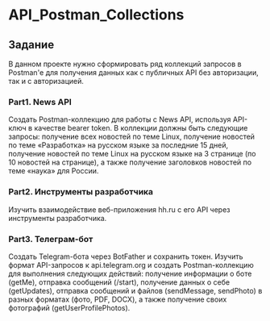 # API_Postman_Collections

## Задание

В данном проекте нужно сформировать ряд коллекций запросов в Postman'е для получения данных как с публичных API без авторизации, так и с авторизацией.

### Part1. News API

Создать Postman-коллекцию для работы с News API, используя API-ключ в качестве bearer token. В коллекции должны быть следующие запросы: получение всех новостей по теме Linux, получение новостей по теме «Разработка» на русском языке за последние 15 дней, получение новостей по теме Linux на русском языке на 3 странице (по 10 новостей на странице), а также получение заголовков новостей по теме «наука» для России.

### Part2. Инструменты разработчика

Изучить взаимодействие веб-приложения hh.ru с его API через инструменты разработчика. 

### Part3. Телеграм-бот

Создать Telegram-бота через BotFather и сохранить токен. Изучить формат API-запросов к api.telegram.org и создать Postman-коллекцию для выполнения следующих действий: получение информации о боте (getMe), отправка сообщений (/start), получение данных о себе (getUpdates), отправка сообщений и файлов (sendMessage, sendPhoto) в разных форматах (фото, PDF, DOCX), а также получение своих фотографий (getUserProfilePhotos).